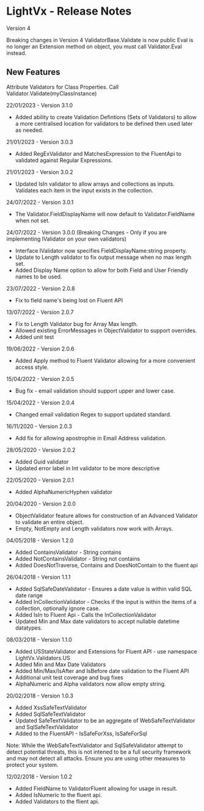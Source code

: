# LightVx - Release Notes
Version 4

Breaking changes in Version 4
ValidatorBase.Validate is now public
Eval is no longer an Extension method on object, you must call Validator.Eval instead.

## New Features
Attribute Validators for Class Properties.
Call Validator.Validate(myClassInstance)


22/01/2023 - Version 3.1.0
* Added ability to create Validation Defintions (Sets of Validators) to allow a more centralised location for validators to
	be defined then used later as needed.

21/01/2023 - Version 3.0.3
* Added RegExValidator and MatchesExpression to the FluentApi to validated against Regular Expressions.

21/01/2023 - Version 3.0.2
* Updated IsIn validator to allow arrays and collections as inputs.  Validates each item in the input exists in the collection.

24/07/2022 - Version 3.0.1
* The Validator.FieldDisplayName will now default to Validator.FieldName when not set.

24/07/2022 - Version 3.0.0 (Breaking Changes - Only if you are implementing IValidator on your own validators)
* Interface IValidator now specifies FieldDisplayName:string property.
* Update to Length validator to fix output message when no max length set.
* Added Display Name option to allow for both Field and User Friendly names to be used.

23/07/2022 - Version 2.0.8
* Fix to field name's being lost on Fluent API

13/07/2022 - Version 2.0.7
* Fix to Length Validator bug for Array Max length.
* Allowed existing ErrorMessages in ObjectValidator to support overrides.
* Added unit test

19/06/2022 - Version 2.0.6
* Added Apply method to Fluent Validator allowing for a more convenient access style.

15/04/2022 - Version 2.0.5
* Bug fix - email validation should support upper and lower case.  

15/04/2022 - Version 2.0.4
* Changed email validation Regex to support updated standard.

16/11/2020 - Version 2.0.3
* Add fix for allowing apostrophie in Email Address validation.

28/05/2020 - Version 2.0.2
* Added Guid validator
* Updated error label in Int validator to be more descriptive

22/05/2020 - Version 2.0.1
* Added AlphaNumericHyphen validator

20/04/2020 - Version 2.0.0
* ObjectValidator feature allows for construction of an Advanced Validator to validate an entire object.
* Empty, NotEmpty and Length validators now work with Arrays.

04/05/2018 - Version 1.2.0
* Added ContainsValidator - String contains
* Added NotContainsValidator - String not contains
* Added DoesNotTraverse, Contains and DoesNotContain to the fluent api

26/04/2018 - Version 1.1.1
* Added SqlSafeDateValidator - Ensures a date value is within valid SQL date range
* Added InCollectionValidator - Checks if the input is within the items of a collection, optionally ignore case.
* Added IsIn to Fluent Api - Calls the InCollectionValidator
* Updated Min and Max date validators to accept nullable datetime datatypes.

08/03/2018 - Version 1.1.0

* Added USStateValidator and Extensions for Fluent API - use namespace LightVx.Validators.US
* Added Min and Max Date Validators
* Added Min/Max/IsAfter and IsBefore date validation to the Fluent API
* Additional unit test coverage and bug fixes 
* AlphaNumeric and Alpha validators now allow empty string.

20/02/2018 - Version 1.0.3

* Added XssSafeTextValidator
* Added SqlSafeTextValidator
* Updated SafeTextValidator to be an aggregate of WebSafeTextValidator and SqlSafeTextValidator
* Added to the FluentAPI - IsSafeForXss, IsSafeForSql

Note: While the WebSafeTextValidator and SqlSafeValidator attempt to detect potential threats, 
this is not intened to be a full security framework and may not detect all attacks.
Ensure you are using other measures to protect your system.

12/02/2018 - Version 1.0.2

* Added FieldName to ValidatorFluent allowing for usage in result.
* Added IsNumeric to the fluent api.
* Added Validators to the flient api.
